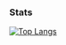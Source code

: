 ### Stats

[![Top Langs](https://github-readme-stats.vercel.app/api/top-langs/?username=ngc6302h)](https://github.com/anuraghazra/github-readme-stats)
